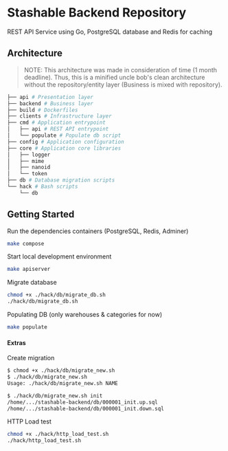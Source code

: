 # Stashable Backend Repository

REST API Service using Go, PostgreSQL database and Redis for caching

## **Architecture**

> NOTE: This architecture was made in consideration of time (1 month deadline). Thus, this is a minified uncle bob's clean architecture without the repository/entity layer (Business is mixed with repository).

```sh
├── api # Presentation layer
├── backend # Business layer
├── build # Dockerfiles
├── clients # Infrastructure layer
├── cmd # Application entrypoint
│   ├── api # REST API entrypoint
│   └── populate # Populate db script
├── config # Application configuration
├── core # Application core libraries
│   ├── logger
│   ├── mime
│   ├── nanoid
│   └── token
├── db # Database migration scripts
└── hack # Bash scripts
    └── db
```

## Getting Started

Run the dependencies containers (PostgreSQL, Redis, Adminer)

```bash
make compose
```

Start local development environment

```bash
make apiserver
```

Migrate database

```bash
chmod +x ./hack/db/migrate_db.sh
./hack/db/migrate_db.sh
```

Populating DB (only warehouses & categories for now)

```bash
make populate
```

#### Extras

Create migration

```bash
$ chmod +x ./hack/db/migrate_new.sh
$ ./hack/db/migrate_new.sh
Usage: ./hack/db/migrate_new.sh NAME

$ ./hack/db/migrate_new.sh init
/home/.../stashable-backend/db/000001_init.up.sql
/home/.../stashable-backend/db/000001_init.down.sql

```

HTTP Load test

```bash
chmod +x ./hack/http_load_test.sh
./hack/http_load_test.sh
```
